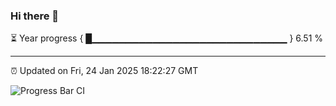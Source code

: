 ### Hi there 👋

⏳ Year progress { █▁▁▁▁▁▁▁▁▁▁▁▁▁▁▁▁▁▁▁▁▁▁▁▁▁▁▁▁▁ } 6.51 %

---

⏰ Updated on Fri, 24 Jan 2025 18:22:27 GMT

![Progress Bar CI](https://github.com/liununu/liununu/workflows/Progress%20Bar%20CI/badge.svg)
